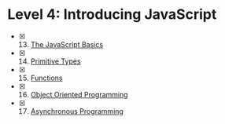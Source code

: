 # Level 4: Introducing JavaScript

- [x] 13. [The JavaScript Basics](./13-js-basics.md)
- [x] 14. [Primitive Types](./14-primitive-types.md)
- [x] 15. [Functions](./15-functions.md)
- [x] 16. [Object Oriented Programming](./16-oop.md)
- [x] 17. [Asynchronous Programming](./17-async.md)
